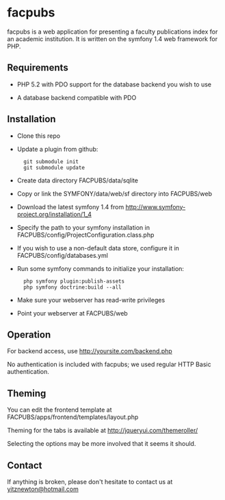 facpubs
=======

facpubs is a web application for presenting a faculty publications index
for an academic institution. It is written on the symfony 1.4 web
framework for PHP.

Requirements
------------

- PHP 5.2 with PDO support for the database backend you wish to use

- A database backend compatible with PDO

Installation
------------

- Clone this repo

- Update a plugin from github:

        git submodule init
        git submodule update

- Create data directory FACPUBS/data/sqlite

- Copy or link the SYMFONY/data/web/sf directory into FACPUBS/web

- Download the latest symfony 1.4 from
  http://www.symfony-project.org/installation/1_4

- Specify the path to your symfony installation in
  FACPUBS/config/ProjectConfiguration.class.php

- If you wish to use a non-default data store, configure it in
  FACPUBS/config/databases.yml

- Run some symfony commands to initialize your installation:

        php symfony plugin:publish-assets
        php symfony doctrine:build --all

- Make sure your webserver has read-write privileges

- Point your webserver at FACPUBS/web

Operation
---------

For backend access, use http://yoursite.com/backend.php

No authentication is included with facpubs; we used regular HTTP Basic
authentication.

Theming
-------

You can edit the frontend template at
FACPUBS/apps/frontend/templates/layout.php

Theming for the tabs is available at
http://jqueryui.com/themeroller/

Selecting the options may be more involved that it seems it should.

Contact
-------

If anything is broken, please don't hesitate to contact us at
yitznewton@hotmail.com

